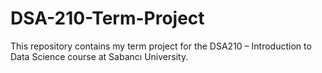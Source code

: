 # DSA-210-Term-Project
This repository contains my term project for the DSA210 – Introduction to Data Science course at Sabancı University. 

